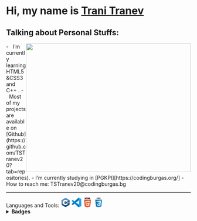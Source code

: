 # Hi, my name is [Trani Tranev](https://github.com/TSTranev20/)
## Talking about Personal Stuffs:
  <img align="right" height="350" width="450" alt="" src="https://cdn.dribbble.com/users/885374/screenshots/6775990/comp_7.gif" />
- &nbsp; I’m currently learning HTML5&CSS3 and C++ .
- &nbsp; Most of my projects are available on [Github](https://github.com/TSTranev20?tab=repositories).
- I’m currently studying in [PGKPI][https://codingburgas.org/]
- How to reach me: TSTranev20@codingburgas.bg
<hr>
Languages and Tools:
<code><img alt="CPP" width="26px" src="https://raw.githubusercontent.com/github/explore/80688e429a7d4ef2fca1e82350fe8e3517d3494d/topics/cpp/cpp.png" ></code>
<code><img alt="Visual Studio Code" width="26px" src="https://raw.githubusercontent.com/github/explore/80688e429a7d4ef2fca1e82350fe8e3517d3494d/topics/visual-studio-code/visual-studio-code.png"></code>
<code><img alt="HTML5" width="26px" src="https://raw.githubusercontent.com/github/explore/80688e429a7d4ef2fca1e82350fe8e3517d3494d/topics/html/html.png" ></code>
<code><img alt="CSS3" width="26px" src="https://raw.githubusercontent.com/github/explore/80688e429a7d4ef2fca1e82350fe8e3517d3494d/topics/css/css.png" ></code>
<details>
  
### Connect with me:
  <img align="left" alt="codeSTACKr | Instagram" width="22px" src="https://cdn.jsdelivr.net/npm/simple-icons@v3/icons/instagram.svg" />
<br>
  <summary><b>Badges</b></summary>
  <code><img align="left" alt="Word Office 2016" width="200px" src="https://images.credly.com/size/680x680/images/fd092703-61db-4e9f-9c7c-2211d44ca87d/MOS_Word.png" ></a></code>
</details>  
